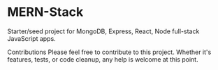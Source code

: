 # MERN-Stack

Starter/seed project for MongoDB, Express, React, Node full-stack JavaScript apps.

Contributions
Please feel free to contribute to this project. Whether it's features, tests, or code cleanup, any help is welcome at this point.
